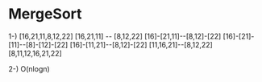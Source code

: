 # MergeSort
1-)
  [16,21,11,8,12,22]
  [16,21,11] -- [8,12,22]
  [16]-[21,11]--[8,12]-[22]
  [16]-[21]-[11]--[8]-[12]-[22]
  [16]-[11,21]--[8,12]-[22]
  [11,16,21]--[8,12,22]
  [8,11,12,16,21,22]
  
2-)
  O(nlogn)
